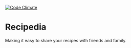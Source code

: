 [![Code Climate](https://codeclimate.com/github/anthonymidili/Recipedia.png)](https://codeclimate.com/github/anthonymidili/Recipedia)
# Recipedia

Making it easy to share your recipes with friends and family.
